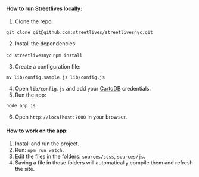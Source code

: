 #### How to run Streetlives locally:

1. Clone the repo:

`git clone git@github.com:streetlives/streetlivesnyc.git`

2. Install the dependencies:

`cd streetlivesnyc`
`npm install`

3. Create a configuration file:

`mv lib/config.sample.js lib/config.js`

4. Open `lib/config.js` and add your [CartoDB](http://cartodb.com) credentials.
5. Run the app:

`node app.js`

6. Open `http://localhost:7000` in your browser.

#### How to work on the app:

1. Install and run the project.
2. Run: `npm run watch`.
3. Edit the files in the folders: `sources/scss`, `sources/js`.
4. Saving a file in those folders will automatically compile them and refresh the site.
